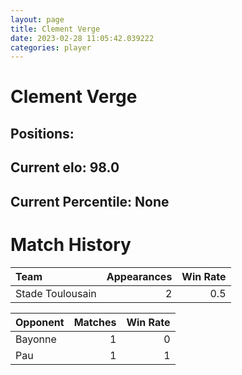 ```yaml
---  
layout: page  
title: Clement Verge  
date: 2023-02-28 11:05:42.039222  
categories: player  
---
```

# Clement Verge

## Positions: 

## Current elo: 98.0

## Current Percentile: None

# Match History


| Team             |   Appearances |   Win Rate |
|:-----------------|--------------:|-----------:|
| Stade Toulousain |             2 |        0.5 |

| Opponent   |   Matches |   Win Rate |
|:-----------|----------:|-----------:|
| Bayonne    |         1 |          0 |
| Pau        |         1 |          1 |